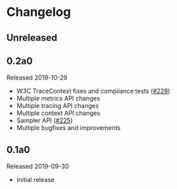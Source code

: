 # Changelog

## Unreleased

## 0.2a0

Released 2019-10-29

- W3C TraceContext fixes and compliance tests
  ([#228](https://github.com/open-telemetry/opentelemetry-python/pull/228))
- Multiple metrics API changes
- Multiple tracing API changes
- Multiple context API changes
- Sampler API
  ([#225](https://github.com/open-telemetry/opentelemetry-python/pull/225))
- Multiple bugfixes and improvements

## 0.1a0

Released 2019-09-30

- Initial release
